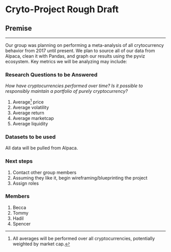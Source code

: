 # Cryto-Project Rough Draft

## Premise
---
Our group was planning on performing a meta-analysis of all crytocurrency behavior from 2017 until present. We plan to source all of our data from Alpaca, clean it with Pandas, and graph our results using the pyviz ecosystem. Key metrics we will be analyzing may include: 

### Research Questions to be Answered
*How have cryptocurrencies performed over time? Is it possible to responsibly maintain a portfolio of purely cryptocurrency?*

1. Average[^1] price
2. Average volatility
3. Average return
4. Average marketcap
5. Average liquidity

[^1]: All averages will be performed over all cryptocurrencies, potentially weighted by market cap.

### Datasets to be used
All data will be pulled from Alpaca.

### Next steps
1. Contact other group members 
2. Assuming they like it, begin wireframing/blueprinting the project
3. Assign roles

### Members
1. Becca
2. Tommy
3. Hadil
4. Spencer
